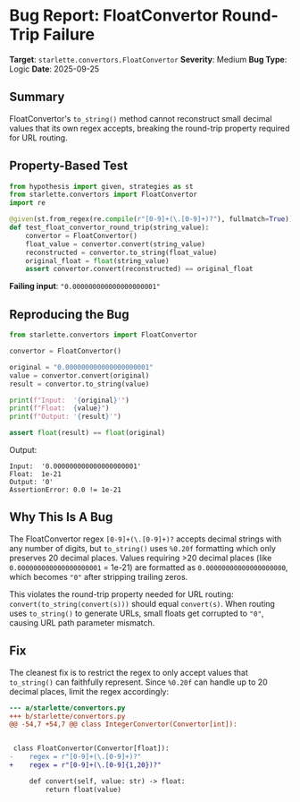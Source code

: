 # Bug Report: FloatConvertor Round-Trip Failure

**Target**: `starlette.convertors.FloatConvertor`
**Severity**: Medium
**Bug Type**: Logic
**Date**: 2025-09-25

## Summary

FloatConvertor's `to_string()` method cannot reconstruct small decimal values that its own regex accepts, breaking the round-trip property required for URL routing.

## Property-Based Test

```python
from hypothesis import given, strategies as st
from starlette.convertors import FloatConvertor
import re

@given(st.from_regex(re.compile(r"[0-9]+(\.[0-9]+)?"), fullmatch=True))
def test_float_convertor_round_trip(string_value):
    convertor = FloatConvertor()
    float_value = convertor.convert(string_value)
    reconstructed = convertor.to_string(float_value)
    original_float = float(string_value)
    assert convertor.convert(reconstructed) == original_float
```

**Failing input**: `"0.000000000000000000001"`

## Reproducing the Bug

```python
from starlette.convertors import FloatConvertor

convertor = FloatConvertor()

original = "0.000000000000000000001"
value = convertor.convert(original)
result = convertor.to_string(value)

print(f"Input:  '{original}'")
print(f"Float:  {value}")
print(f"Output: '{result}'")

assert float(result) == float(original)
```

Output:
```
Input:  '0.000000000000000000001'
Float:  1e-21
Output: '0'
AssertionError: 0.0 != 1e-21
```

## Why This Is A Bug

The FloatConvertor regex `[0-9]+(\.[0-9]+)?` accepts decimal strings with any number of digits, but `to_string()` uses `%0.20f` formatting which only preserves 20 decimal places. Values requiring >20 decimal places (like `0.000000000000000000001` = 1e-21) are formatted as `0.00000000000000000000`, which becomes `"0"` after stripping trailing zeros.

This violates the round-trip property needed for URL routing: `convert(to_string(convert(s)))` should equal `convert(s)`. When routing uses `to_string()` to generate URLs, small floats get corrupted to `"0"`, causing URL path parameter mismatch.

## Fix

The cleanest fix is to restrict the regex to only accept values that `to_string()` can faithfully represent. Since `%0.20f` can handle up to 20 decimal places, limit the regex accordingly:

```diff
--- a/starlette/convertors.py
+++ b/starlette/convertors.py
@@ -54,7 +54,7 @@ class IntegerConvertor(Convertor[int]):


 class FloatConvertor(Convertor[float]):
-    regex = r"[0-9]+(\.[0-9]+)?"
+    regex = r"[0-9]+(\.[0-9]{1,20})?"

     def convert(self, value: str) -> float:
         return float(value)
```